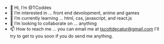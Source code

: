 - 👋 Hi, I’m @TCoddes
- 👀 I’m interested in ... front end devolopment, anime and games  
- 🌱 I’m currently learning ... html, css, javascript, and react.js
- 💞️ I’m looking to collaborate on ... anything
- 📫 How to reach me ... you can email me at tscottdecatur@gmail.com I'll try to get to you soon if you do send me anything.

<!---
TCoddes/TCoddes is a ✨ special ✨ repository because its `README.md` (this file) appears on your GitHub profile.
You can click the Preview link to take a look at your changes.
--->
